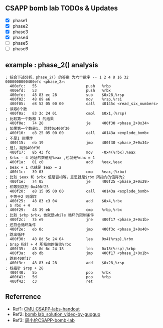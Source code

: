 ## CSAPP bomb lab TODOs & Updates
- [X] phase1  
- [X] phase2  
- [X] phase3  
- [X] phase4
- [ ] phase5
- [ ] phase6 

## example : phase_2() analysis
```linux
; 综合下述分析，phase_2() 的答案 为六个数字 -- 1 2 4 8 16 32 
0000000000400efc <phase_2>:
  400efc:	55                   	push   %rbp
  400efd:	53                   	push   %rbx
  400efe:	48 83 ec 28          	sub    $0x28,%rsp
  400f02:	48 89 e6             	mov    %rsp,%rsi
  400f05:	e8 52 05 00 00       	call   40145c <read_six_numbers>  ; 读取6个数
  400f0a:	83 3c 24 01          	cmpl   $0x1,(%rsp)                ; 比较第一个数和 1 的结果
  400f0e:	74 20                	je     400f30 <phase_2+0x34>      ; 如果第一个数是1， 跳转0x400f30
  400f10:	e8 25 05 00 00       	call   40143a <explode_bomb>      ; 不是1 则爆炸
  400f15:	eb 19                	jmp    400f30 <phase_2+0x34>      ; 是1，跳到400f30
  400f17:	8b 43 fc             	mov    -0x4(%rbx),%eax            ; $rbx - 4 地址的数值给%eax ,也就是%eax = 1
  400f1a:	01 c0                	add    %eax,%eax                  ; $eax + 1 也就是 $eax = 2 
  400f1c:	39 03                	cmp    %eax,(%rbx)                ; 比较 $eax 和 $rbx 值是否相等，意思就是$rbx 所指向的值得为2
  400f1e:	74 05                	je     400f25 <phase_2+0x29>      ; 相等则跳到 0x400f25
  400f20:	e8 15 05 00 00       	call   40143a <explode_bomb>      ; 不等于2 则爆炸
  400f25:	48 83 c3 04          	add    $0x4,%rbx                  ; $ rbx + 4
  400f29:	48 39 eb             	cmp    %rbp,%rbx                  ; 比较 $rbp $rbx，也就是while 循环的限制条件
  400f2c:	75 e9                	jne    400f17 <phase_2+0x1b>      ; 还符合循环条件
  400f2e:	eb 0c                	jmp    400f3c <phase_2+0x40>      ; 跳出循环
  400f30:	48 8d 5c 24 04       	lea    0x4(%rsp),%rbx             ; $rsp 指针 + 4 所指向的值给%rbx
  400f35:	48 8d 6c 24 18       	lea    0x18(%rsp),%rbp            
  400f3a:	eb db                	jmp    400f17 <phase_2+0x1b>      ; 跳到400f17
  400f3c:	48 83 c4 28          	add    $0x28,%rsp                 ; 栈指针 $rsp + 28 
  400f40:	5b                   	pop    %rbx
  400f41:	5d                   	pop    %rbp
  400f42:	c3                   	ret    

```
## Referrence
* Ref1: [CMU CSAPP-labs-handout](http://csapp.cs.cmu.edu/3e/labs.html)
* Ref2: [bomb lab_solution_video-by-guoguo](https://www.bilibili.com/video/BV1vu411o7QP/)
* Ref3: [周小伦CSAPP-bomb-lab](https://zhuanlan.zhihu.com/p/339461318)

